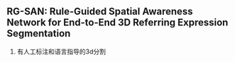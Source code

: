 ## RG-SAN: Rule-Guided Spatial Awareness Network for End-to-End 3D Referring Expression Segmentation
1. 有人工标注和语言指导的3d分割